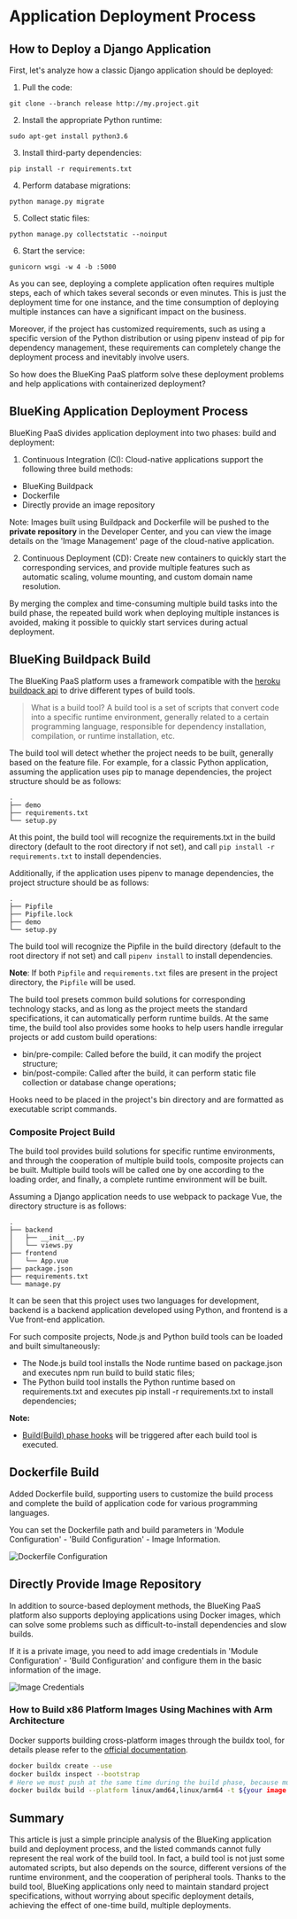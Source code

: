 # Application Deployment Process

## How to Deploy a Django Application

First, let's analyze how a classic Django application should be deployed:

1. Pull the code:

```
git clone --branch release http://my.project.git
```

2. Install the appropriate Python runtime:

```
sudo apt-get install python3.6
```

3. Install third-party dependencies:

```
pip install -r requirements.txt
```

4. Perform database migrations:

```
python manage.py migrate
```

5. Collect static files:

```
python manage.py collectstatic --noinput
```

6. Start the service:

```
gunicorn wsgi -w 4 -b :5000
```

As you can see, deploying a complete application often requires multiple steps, each of which takes several seconds or even minutes. This is just the deployment time for one instance, and the time consumption of deploying multiple instances can have a significant impact on the business.

Moreover, if the project has customized requirements, such as using a specific version of the Python distribution or using pipenv instead of pip for dependency management, these requirements can completely change the deployment process and inevitably involve users.

So how does the BlueKing PaaS platform solve these deployment problems and help applications with containerized deployment?

## BlueKing Application Deployment Process

BlueKing PaaS divides application deployment into two phases: build and deployment:

1. Continuous Integration (CI): Cloud-native applications support the following three build methods:

- BlueKing Buildpack
- Dockerfile
- Directly provide an image repository

Note: Images built using Buildpack and Dockerfile will be pushed to the **private repository** in the Developer Center, and you can view the image details on the 'Image Management' page of the cloud-native application.

2. Continuous Deployment (CD): Create new containers to quickly start the corresponding services, and provide multiple features such as automatic scaling, volume mounting, and custom domain name resolution.

By merging the complex and time-consuming multiple build tasks into the build phase, the repeated build work when deploying multiple instances is avoided, making it possible to quickly start services during actual deployment.

## BlueKing Buildpack Build

The BlueKing PaaS platform uses a framework compatible with the [heroku buildpack api](https://devcenter.heroku.com/articles/buildpack-api) to drive different types of build tools.

> What is a build tool? A build tool is a set of scripts that convert code into a specific runtime environment, generally related to a certain programming language, responsible for dependency installation, compilation, or runtime installation, etc.

The build tool will detect whether the project needs to be built, generally based on the feature file. For example, for a classic Python application, assuming the application uses pip to manage dependencies, the project structure should be as follows:

```
.
├── demo
├── requirements.txt
└── setup.py
```

At this point, the build tool will recognize the requirements.txt in the build directory (default to the root directory if not set), and call `pip install -r requirements.txt` to install dependencies.

Additionally, if the application uses pipenv to manage dependencies, the project structure should be as follows:

```
.
├── Pipfile
├── Pipfile.lock
├── demo
└── setup.py
```

The build tool will recognize the Pipfile in the build directory (default to the root directory if not set) and call `pipenv install` to install dependencies.

**Note**: If both `Pipfile` and `requirements.txt` files are present in the project directory, the `Pipfile` will be used.

The build tool presets common build solutions for corresponding technology stacks, and as long as the project meets the standard specifications, it can automatically perform runtime builds. At the same time, the build tool also provides some hooks to help users handle irregular projects or add custom build operations:

- bin/pre-compile: Called before the build, it can modify the project structure;
- bin/post-compile: Called after the build, it can perform static file collection or database change operations;

Hooks need to be placed in the project's bin directory and are formatted as executable script commands.

### Composite Project Build

The build tool provides build solutions for specific runtime environments, and through the cooperation of multiple build tools, composite projects can be built. Multiple build tools will be called one by one according to the loading order, and finally, a complete runtime environment will be built.

Assuming a Django application needs to use webpack to package Vue, the directory structure is as follows:

```
.
├── backend
│   ├── __init__.py
│   └── views.py
├── frontend
│   └── App.vue
├── package.json
├── requirements.txt
└── manage.py
```

It can be seen that this project uses two languages for development, backend is a backend application developed using Python, and frontend is a Vue front-end application.

For such composite projects, Node.js and Python build tools can be loaded and built simultaneously:

- The Node.js build tool installs the Node runtime based on package.json and executes npm run build to build static files;
- The Python build tool installs the Python runtime based on requirements.txt and executes pip install -r requirements.txt to install dependencies;

**Note:**

- [Build(Build) phase hooks](../paas/build_hooks.md) will be triggered after each build tool is executed.

## Dockerfile Build

Added Dockerfile build, supporting users to customize the build process and complete the build of application code for various programming languages.

You can set the Dockerfile path and build parameters in 'Module Configuration' - 'Build Configuration' - Image Information.

![Dockerfile Configuration](../../assets/images/deploy_dockerfile.png)

## Directly Provide Image Repository

In addition to source-based deployment methods, the BlueKing PaaS platform also supports deploying applications using Docker images, which can solve some problems such as difficult-to-install dependencies and slow builds.

If it is a private image, you need to add image credentials in 'Module Configuration' - 'Build Configuration' and configure them in the basic information of the image.

![Image Credentials](../../assets/images/deploy_image_credential.png)

### How to Build x86 Platform Images Using Machines with Arm Architecture

Docker supports building cross-platform images through the buildx tool, for details please refer to the [official documentation](https://docs.docker.com/desktop/multi-arch/#multi-arch-support-on-docker-desktop).

```bash
docker buildx create --use
docker buildx inspect --bootstrap
# Here we must push at the same time during the build phase, because multi-platform builds are only saved in the build cache
docker buildx build --platform linux/amd64,linux/arm64 -t ${your image tag} --push .
```

## Summary

This article is just a simple principle analysis of the BlueKing application build and deployment process, and the listed commands cannot fully represent the real work of the build tool. In fact, a build tool is not just some automated scripts, but also depends on the source, different versions of the runtime environment, and the cooperation of peripheral tools. Thanks to the build tool, BlueKing applications only need to maintain standard project specifications, without worrying about specific deployment details, achieving the effect of one-time build, multiple deployments.